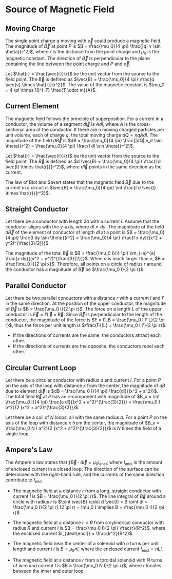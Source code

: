# Source of Magnetic Field

## Moving Charge

The single point charge $q$ moving with $\vec{v}$ could produce a magnetic field. The magnitude of $\vec{B}$ at point $P$ is $B = \frac{\mu_0}{4 \pi} \frac{|q| v \sin \theta}{r^2}$, where $r$ is the distance from the point charge and $\mu_0$ is the magnetic constant. The direction of $\vec{B}$ is perpendicular to the plane containing the line between the point charge and $P$ and $\vec{v}$.

Let $\hat{r} = \frac{\vec{r}}{r}$ be the unit vector from the source to the field point. The $\vec{B}$ is defined as $\vec{B} = \frac{\mu_0}{4 \pi} \frac{q \vec{v} \times \hat{r}}{r^2}$. The value of the magnetic constant is $\mu_0 = 4 \pi \times 10^{-7} \frac{T \cdot m}{A}$.

## Current Element

The magnetic field follows the principle of superposition. For a current in a conductor, the volume of a segment $d \vec{l}$ is $A dl$, where $A$ is the cross-sectional area of the conductor. If there are $n$ moving charged particles per unit volume, each of charge $q$, the total moving charge $dQ = n q A dl$. The magnitude of the field $d \vec{B}$ is $dB = \frac{\mu_0}{4 \pi} \frac{|dQ| v_d \sin \theta}{r^2} = \frac{\mu_0}{4 \pi} \frac{I dl \sin \theta}{r^2}$.

Let $\hat{r} = \frac{\vec{r}}{r}$ be the unit vector from the source to the field point. The $\vec{B}$ is defined as $d \vec{B} = \frac{\mu_0}{4 \pi} \frac{I d \vec{l} \times \hat{r}}{r^2}$, where $d \vec{l}$ points in the same direction as the current.

The law of Biot and Savart states that the magnetic field $\vec{B}$ due to the current in a circuit is $\vec{B} = \frac{\mu_0}{4 \pi} \int \frac{I d \vec{l} \times \hat{r}}{r^2}$.

## Straight Conductor

Let there be a conductor with length $2a$ with a current $I$. Assume that the conductor aligns with the $y$-axis, where $dl = dy$. The magnitude of the field $d \vec{B}$ of the element of conductor of length $dl$ at a point is $B = \frac{\mu_0}{4 \pi} \frac{I dy \sin \theta}{r^2} = \frac{\mu_0}{4 \pi} \frac{I x dy}{(x^2 + y^2)^{\frac{3}{2}}}$.

The magnitude of the total $\vec{B}$ is $B = \frac{\mu_0 I}{4 \pi} \int_{-a}^{a} \frac{x dy}{(x^2 + y^2)^{\frac{3}{2}}}$. When $a$ is much larger than $x$, $B = \frac{\mu_0 I}{2 \pi x}$. Therefore, all points on a circle of radius $r$ around the conductor has a magnitude of $\vec{B}$ be $\frac{\mu_0 I}{2 \pi r}$.

## Parallel Conductor

Let there be two parallel conductors with a distance $r$ with a current $I$ and $I'$ in the same direction. At the position of the upper conductor, the magnitude of $\vec{B}$ is $B = \frac{\mu_0 I}{2 \pi r}$. The force on a length $L$ of the upper conductor is $\vec{F} = I' \vec{L} \times \vec{B}$. Since $\vec{B}$ is perpendicular to the length of the conductor, the magnitude of the force is $F = I'LB = \frac{\mu_0 I I' L}{2 \pi r}$, thus the force per unit length is $\frac{F}{L} = \frac{\mu_0 I I'}{2 \pi r}$.

- If the directions of currents are the same, the conductors attract each other.
- If the directions of currents are the opposite, the conductors repel each other.

## Circular Current Loop

Let there be a circular conductor with radius $a$ and current $I$. For a point $P$ on the axis of the loop with distance $x$ from the center, the magnitude of $dB$ due to element $d\vec{l}$ is $dB = \frac{\mu_0 I}{4 \pi} \frac{dl}{(x^2 + a^2)}$. The total field $\vec{B}$ at $P$ has an $x$-component with magnitude of $B_x = \int \frac{\mu_0 I}{4 \pi} \frac{a dl}{(x^2 + a^2)^{\frac{3}{2}}} = \frac{\mu_0 I a^2}{2 (x^2 + a^2)^{\frac{3}{2}}}$.

Let there be a coil of $N$ loops, all with the same radius $a$.  For a point $P$ on the axis of the loop with distance $x$ from the center, the magnitude of $B_x = \frac{\mu_0 N I a^2}{2 (x^2 + a^2)^{\frac{3}{2}}}$ is $N$ times the field of a single loop.

## Ampere's Law

The Ampere's law states that $\oint \vec{B} \cdot d \vec{l} = \mu_0 I_{\text{encl}}$, where $I_{\text{encl}}$ is the amount of enclosed current in a closed loop. The direction of the surface can be determined with the right-hand rule, and the currents of the same direction contribute to $I_{\text{encl}}$.

- The magnetic field at a distance $r$ from a long, straight conductor with current $I$ is $B = \frac{\mu_0 I}{2 \pi r}$. The line integral of $\vec{B}$ around a circle with radius $r$ is $\oint \vec{B} \cdot d \vec{l} = B \oint dl = \frac{\mu_0 I}{2 \pi r} (2 \pi r) = \mu_0 I \implies B = \frac{\mu_0 I}{2 \pi r}$.

- The magnetic field at a distance $r < R$ from a cylindrical conductor with radius $R$ and current $I$ is $B = \frac{\mu_0 I}{2 \pi} \frac{r}{R^2}$, where the enclosed current $I_{\text{encl}} = \frac{Ir^2}{R^2}$.

- The magnetic field near the center of a solenoid with $n$ turns per unit length and current $I$ is $B = \mu_0 nI$, where the enclosed current $I_{\text{encl}} = nLI$.

- The magnetic field at a distance $r$ from a toroidal solenoid with $N$ turns of wire and current $I$ is $B = \frac{\mu_0 N I}{2 \pi r}$, where $r$ locates between the inner and outer loop.
